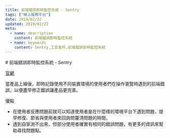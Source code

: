 ```yaml
---
title: 前端錯誤即時監控系統 - Sentry
tags: ["線上服務平台"]
date: 2019/02/22 
updated: 2019/02/22 
meta:
  - name: description
    content: 前端錯誤即時監控系統
  - name: keywords
    content: Sentry,工具套件,前端錯誤即時監控系統
---
```

<Breadcrumb />
# 前端錯誤即時監控系統 - Sentry

[官網](https://sentry.io/for/javascript/)

當產品上線後，即時記錄使用不同裝置環境的使用者們在操作瀏覽時遇到的前端錯誤，以便盡早修正錯誤讓產品更完善。

優點
- 在使用者反應問題前就可以知道使用者是在什麼樣的環境平台下遇到問題，提早修復、節省與使用者來回詢問釐清問題的時間。
- 遇到自家測不出來，但部分使用者確實有相同的錯誤問題，有更多的資訊來幫助尋找問題點。

<TagLinks />